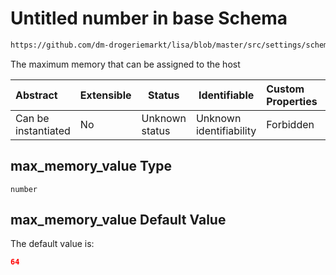 # Untitled number in base Schema

```txt
https://github.com/dm-drogeriemarkt/lisa/blob/master/src/settings/schema.json#/properties/form_settings/properties/max_memory_value
```

The maximum memory that can be assigned to the host


| Abstract            | Extensible | Status         | Identifiable            | Custom Properties | Additional Properties | Access Restrictions | Defined In                                                                               |
| :------------------ | ---------- | -------------- | ----------------------- | :---------------- | --------------------- | ------------------- | ---------------------------------------------------------------------------------------- |
| Can be instantiated | No         | Unknown status | Unknown identifiability | Forbidden         | Allowed               | none                | [settings.schema.json\*](../../src/settings/settings.schema.json "open original schema") |

## max_memory_value Type

`number`

## max_memory_value Default Value

The default value is:

```json
64
```
